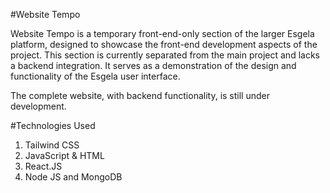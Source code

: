#Website Tempo

Website Tempo is a temporary front-end-only section of the larger Esgela platform, designed to showcase the front-end development aspects of the project. This section is currently separated from the main project and lacks a backend integration. It serves as a demonstration of the design and functionality of the Esgela user interface.

The complete website, with backend functionality, is still under development.

#Technologies Used

1. Tailwind CSS
2. JavaScript & HTML
3. React.JS
4. Node JS and MongoDB
